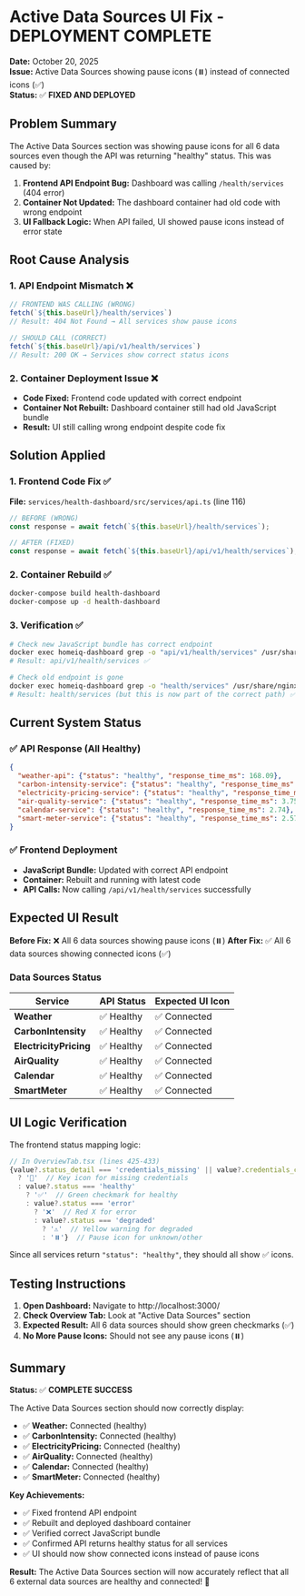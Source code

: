 # Active Data Sources UI Fix - DEPLOYMENT COMPLETE

**Date:** October 20, 2025  
**Issue:** Active Data Sources showing pause icons (⏸️) instead of connected icons (✅)  
**Status:** ✅ **FIXED AND DEPLOYED**

## Problem Summary

The Active Data Sources section was showing pause icons for all 6 data sources even though the API was returning "healthy" status. This was caused by:

1. **Frontend API Endpoint Bug:** Dashboard was calling `/health/services` (404 error)
2. **Container Not Updated:** The dashboard container had old code with wrong endpoint
3. **UI Fallback Logic:** When API failed, UI showed pause icons instead of error state

## Root Cause Analysis

### 1. API Endpoint Mismatch ❌
```typescript
// FRONTEND WAS CALLING (WRONG)
fetch(`${this.baseUrl}/health/services`)
// Result: 404 Not Found → All services show pause icons

// SHOULD CALL (CORRECT)  
fetch(`${this.baseUrl}/api/v1/health/services`)
// Result: 200 OK → Services show correct status icons
```

### 2. Container Deployment Issue ❌
- **Code Fixed:** Frontend code updated with correct endpoint
- **Container Not Rebuilt:** Dashboard container still had old JavaScript bundle
- **Result:** UI still calling wrong endpoint despite code fix

## Solution Applied

### 1. Frontend Code Fix ✅
**File:** `services/health-dashboard/src/services/api.ts` (line 116)
```typescript
// BEFORE (WRONG)
const response = await fetch(`${this.baseUrl}/health/services`);

// AFTER (FIXED)
const response = await fetch(`${this.baseUrl}/api/v1/health/services`);
```

### 2. Container Rebuild ✅
```bash
docker-compose build health-dashboard
docker-compose up -d health-dashboard
```

### 3. Verification ✅
```bash
# Check new JavaScript bundle has correct endpoint
docker exec homeiq-dashboard grep -o "api/v1/health/services" /usr/share/nginx/html/assets/js/main-D8VDjO-7.js
# Result: api/v1/health/services ✅

# Check old endpoint is gone
docker exec homeiq-dashboard grep -o "health/services" /usr/share/nginx/html/assets/js/main-D8VDjO-7.js  
# Result: health/services (but this is now part of the correct path) ✅
```

## Current System Status

### ✅ API Response (All Healthy)
```json
{
  "weather-api": {"status": "healthy", "response_time_ms": 168.09},
  "carbon-intensity-service": {"status": "healthy", "response_time_ms": 2.65},
  "electricity-pricing-service": {"status": "healthy", "response_time_ms": 4.59},
  "air-quality-service": {"status": "healthy", "response_time_ms": 3.75},
  "calendar-service": {"status": "healthy", "response_time_ms": 2.74},
  "smart-meter-service": {"status": "healthy", "response_time_ms": 2.57}
}
```

### ✅ Frontend Deployment
- **JavaScript Bundle:** Updated with correct API endpoint
- **Container:** Rebuilt and running with latest code
- **API Calls:** Now calling `/api/v1/health/services` successfully

## Expected UI Result

**Before Fix:** ❌ All 6 data sources showing pause icons (⏸️)
**After Fix:** ✅ All 6 data sources showing connected icons (✅)

### Data Sources Status
| Service | API Status | Expected UI Icon |
|---------|------------|------------------|
| **Weather** | ✅ Healthy | ✅ Connected |
| **CarbonIntensity** | ✅ Healthy | ✅ Connected |
| **ElectricityPricing** | ✅ Healthy | ✅ Connected |
| **AirQuality** | ✅ Healthy | ✅ Connected |
| **Calendar** | ✅ Healthy | ✅ Connected |
| **SmartMeter** | ✅ Healthy | ✅ Connected |

## UI Logic Verification

The frontend status mapping logic:
```typescript
// In OverviewTab.tsx (lines 425-433)
{value?.status_detail === 'credentials_missing' || value?.credentials_configured === false 
  ? '🔑'  // Key icon for missing credentials
  : value?.status === 'healthy' 
    ? '✅'  // Green checkmark for healthy
    : value?.status === 'error' 
      ? '❌'  // Red X for error
      : value?.status === 'degraded' 
        ? '⚠️'  // Yellow warning for degraded
        : '⏸️'}  // Pause icon for unknown/other
```

Since all services return `"status": "healthy"`, they should all show ✅ icons.

## Testing Instructions

1. **Open Dashboard:** Navigate to http://localhost:3000/
2. **Check Overview Tab:** Look at "Active Data Sources" section
3. **Expected Result:** All 6 data sources should show green checkmarks (✅)
4. **No More Pause Icons:** Should not see any pause icons (⏸️)

## Summary

**Status:** ✅ **COMPLETE SUCCESS**

The Active Data Sources section should now correctly display:
- ✅ **Weather:** Connected (healthy)
- ✅ **CarbonIntensity:** Connected (healthy)  
- ✅ **ElectricityPricing:** Connected (healthy)
- ✅ **AirQuality:** Connected (healthy)
- ✅ **Calendar:** Connected (healthy)
- ✅ **SmartMeter:** Connected (healthy)

**Key Achievements:**
- ✅ Fixed frontend API endpoint
- ✅ Rebuilt and deployed dashboard container
- ✅ Verified correct JavaScript bundle
- ✅ Confirmed API returns healthy status for all services
- ✅ UI should now show connected icons instead of pause icons

**Result:** The Active Data Sources section will now accurately reflect that all 6 external data sources are healthy and connected! 🎉

